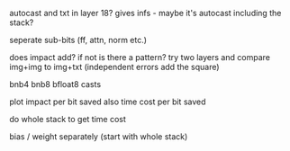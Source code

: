 autocast and txt in layer 18? gives infs - maybe it's autocast including the stack?

seperate sub-bits (ff, attn, norm etc.)

does impact add? if not is there a pattern? try two layers and compare img+img to img+txt
(independent errors add the square)


bnb4 bnb8 bfloat8 casts


plot impact per bit saved
also time cost per bit saved

do whole stack to get time cost


bias / weight  separately (start with whole stack)




